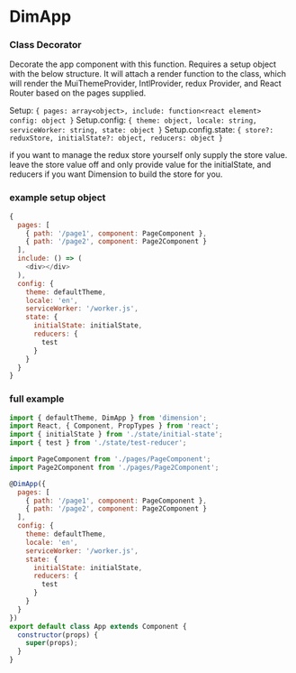 # DimApp
### **Class Decorator**

Decorate the app component with this function.
Requires a setup object with the below structure.
It will attach a render function to the class, which will render the MuiThemeProvider, IntlProvider, redux Provider, and React Router based on the pages supplied.

Setup: ```{ pages: array<object>, include: function<react element> config: object }```
Setup.config: ```{ theme: object, locale: string, serviceWorker: string, state: object }```
Setup.config.state: ```{ store?: reduxStore, initialState?: object, reducers: object }```

if you want to manage the redux store yourself only supply the store value.
leave the store value off and only provide value for the initialState, and reducers
if you want Dimension to build the store for you.

### example setup object
``` javascript
{
  pages: [
    { path: '/page1', component: PageComponent },
    { path: '/page2', component: Page2Component }
  ],
  include: () => (
    <div></div>
  ),
  config: {
    theme: defaultTheme,
    locale: 'en',
    serviceWorker: '/worker.js',
    state: {
      initialState: initialState,
      reducers: {
        test
      }
    }
  }
}
```

### full example
``` javascript
import { defaultTheme, DimApp } from 'dimension';
import React, { Component, PropTypes } from 'react';
import { initialState } from './state/initial-state';
import { test } from './state/test-reducer';

import PageComponent from './pages/PageComponent';
import Page2Component from './pages/Page2Component';

@DimApp({
  pages: [
    { path: '/page1', component: PageComponent },
    { path: '/page2', component: Page2Component }
  ],
  config: {
    theme: defaultTheme,
    locale: 'en',
    serviceWorker: '/worker.js',
    state: {
      initialState: initialState,
      reducers: {
        test
      }
    }
  }
})
export default class App extends Component {
  constructor(props) {
    super(props);
  }
}
```